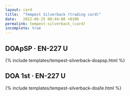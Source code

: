 ```yaml
---
layout: card
title:  "Tempest Silverback (trading card)"
date:   2022-06-25 08:44:00 +0100
permalink: tempest-silverback_(card)
incomplete: true
---
```


## DOApSP &middot; EN-227 U

{% include templates/tempest-silverback-doapsp.html %}


## DOA 1st &middot; EN-227 U

{% include templates/tempest-silverback-doa1e.html %}
